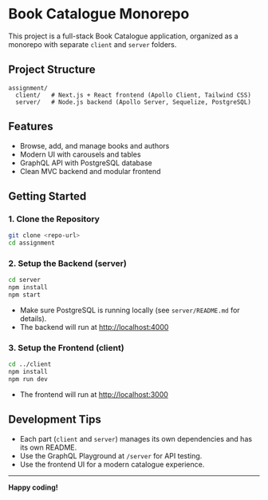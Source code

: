 # Book Catalogue Monorepo

This project is a full-stack Book Catalogue application, organized as a monorepo with separate `client` and `server` folders.

## Project Structure
```
assignment/
  client/   # Next.js + React frontend (Apollo Client, Tailwind CSS)
  server/   # Node.js backend (Apollo Server, Sequelize, PostgreSQL)
```

## Features
- Browse, add, and manage books and authors
- Modern UI with carousels and tables
- GraphQL API with PostgreSQL database
- Clean MVC backend and modular frontend

## Getting Started

### 1. Clone the Repository
```bash
git clone <repo-url>
cd assignment
```

### 2. Setup the Backend (server)
```bash
cd server
npm install
npm start
```
- Make sure PostgreSQL is running locally (see `server/README.md` for details).
- The backend will run at [http://localhost:4000](http://localhost:4000)

### 3. Setup the Frontend (client)
```bash
cd ../client
npm install
npm run dev
```
- The frontend will run at [http://localhost:3000](http://localhost:3000)

## Development Tips
- Each part (`client` and `server`) manages its own dependencies and has its own README.
- Use the GraphQL Playground at `/server` for API testing.
- Use the frontend UI for a modern catalogue experience.

---

**Happy coding!** 